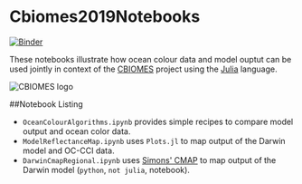 # Cbiomes2019Notebooks

[![Binder](https://mybinder.org/badge_logo.svg)](https://mybinder.org/v2/gh/gaelforget/Cbiomes2019Notebooks/master)

These notebooks illustrate how ocean colour data and model ouptut can be used jointly in context of the [CBIOMES](https://cbiomes.org) project using the [Julia](https://julialang.org) language.

![CBIOMES logo](https://raw.githubusercontent.com/gaelforget/Cbiomes2019Notebooks/master/figs/cbiomes-01.png)

##Notebook Listing

- `OceanColourAlgorithms.ipynb` provides simple recipes to compare model output and ocean color data.
- `ModelReflectanceMap.ipynb` uses `Plots.jl` to map output of the Darwin model and OC-CCI data.
- `DarwinCmapRegional.ipynb` uses [Simons' CMAP](https://cmap.readthedocs.io/en/latest/) to map output of the Darwin model (`python`, `not julia`, notebook).
